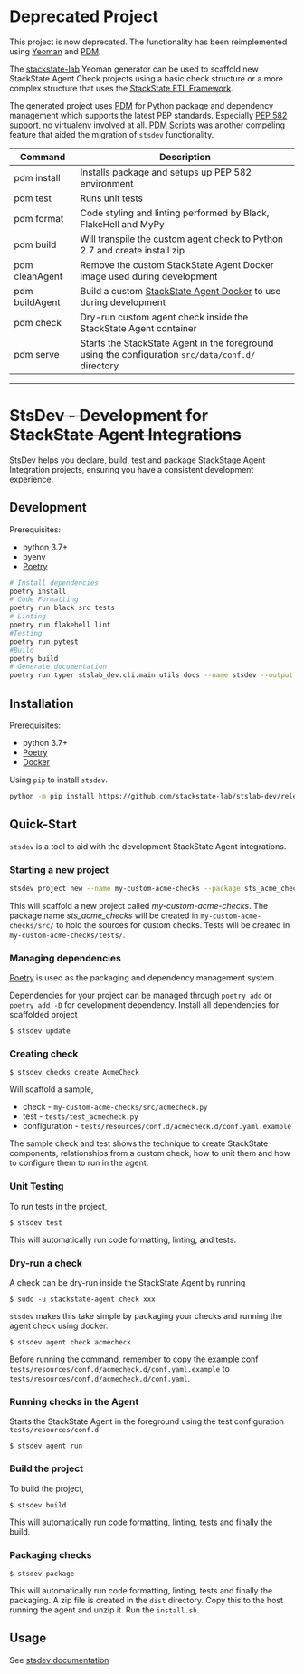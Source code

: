 
# Deprecated Project

This project is now deprecated. The functionality has been reimplemented using
[Yeoman](https://yeoman.io/) and [PDM](https://pdm.fming.dev/).

The [stackstate-lab](https://github.com/stackstate-lab/generator-stackstate-lab) Yeoman generator can be used to 
scaffold new StackState Agent Check projects using a basic check structure or a more complex structure that uses
the [StackState ETL Framework](https://github.com/stackstate-etl/).

The generated project uses [PDM](https://pdm.fming.dev/) for Python package and dependency management which 
supports the latest PEP standards. Especially [PEP 582 support](https://www.python.org/dev/peps/pep-0582), no virtualenv involved at all.
[PDM Scripts](https://pdm.fming.dev/latest/usage/scripts/) was another compeling feature that aided the migration
of `stsdev` functionality.

| Command        | Description                                                                                                                |
|----------------|----------------------------------------------------------------------------------------------------------------------------|
| pdm install    | Installs package and setups up PEP 582 environment                                                                         |
| pdm test       | Runs unit tests                                                                                                            |
| pdm format     | Code styling and linting performed by Black, FlakeHell and MyPy                                                            |
| pdm build      | Will transpile the custom agent check to Python 2.7 and create install zip                                                 |
| pdm cleanAgent | Remove the custom StackState Agent Docker image used during development                                                    |
| pdm buildAgent | Build a custom [StackState Agent Docker](https://hub.docker.com/r/stackstate/stackstate-agent-2) to use during development |
| pdm check      | Dry-run custom agent check inside the StackState Agent container                                                           |
| pdm serve      | Starts the StackState Agent in the foreground using the configuration `src/data/conf.d/` directory                         |


---
# ~~StsDev - Development for StackState Agent Integrations~~

StsDev helps you declare, build, test and package StackStage Agent Integration projects,
ensuring you have a consistent development experience.
## Development

Prerequisites:
- python 3.7+
- pyenv
- [Poetry](https://python-poetry.org/)

```bash
# Install dependencies
poetry install
# Code Formatting
poetry run black src tests
# Linting
poetry run flakehell lint
#Testing
poetry run pytest
#Build
poetry build
# Generate documentation
poetry run typer stslab_dev.cli.main utils docs --name stsdev --output ./docs/Documentation.md   


```


## Installation

Prerequisites:
- python 3.7+
- [Poetry](https://python-poetry.org/docs/#installation)
- [Docker](https://www.docker.com/get-started)


Using `pip` to install `stsdev`.

```bash
python -m pip install https://github.com/stackstate-lab/stslab-dev/releases/download/v0.0.7/stslab_dev-0.0.7-py3-none-any.whl

```

## Quick-Start

`stsdev` is a tool to aid with the development StackState Agent integrations.

### Starting a new project

```bash
stsdev project new --name my-custom-acme-checks --package sts_acme_checks

```

This will scaffold a new project called *my-custom-acme-checks*.  The package name *sts_acme_checks* will
be created in `my-custom-acme-checks/src/` to hold the sources for custom checks.
Tests will be created in `my-custom-acme-checks/tests/`.

### Managing dependencies

[Poetry](https://python-poetry.org/) is used as the packaging and dependency management system.

Dependencies for your project can be managed through `poetry add` or `poetry add -D` for development dependency.
Install all dependencies for scaffolded project
```console
$ stsdev update  
```

### Creating check

```console
$ stsdev checks create AcmeCheck
```
Will scaffold a sample,
* check -  `my-custom-acme-checks/src/acmecheck.py`
* test -   `tests/test_acmecheck.py`
* configuration - `tests/resources/conf.d/acmecheck.d/conf.yaml.example`


The sample check and test shows the technique to create StackState components, relationships
from a custom check, how to unit them and how to configure them to run in the agent.

### Unit Testing
To run tests in the project,
```console
$ stsdev test 
```
This will automatically run code formatting, linting, and tests.

### Dry-run a check

A check can be dry-run inside the StackState Agent by running 
```console
$ sudo -u stackstate-agent check xxx
```
`stsdev` makes this take simple by packaging your checks and running the agent check using docker.

```console
$ stsdev agent check acmecheck
```
Before running the command, remember to copy the example conf `tests/resources/conf.d/acmecheck.d/conf.yaml.example` to
`tests/resources/conf.d/acmecheck.d/conf.yaml`.


### Running checks in the Agent

Starts the StackState Agent in the foreground using the test configuration `tests/resources/conf.d`

```console
$ stsdev agent run
```

### Build the project
To build the project,
```console
$ stsdev build  
```
This will automatically run code formatting, linting, tests and finally the build.

### Packaging checks


```console
$ stsdev package
```
This will automatically run code formatting, linting, tests and finally the packaging.
A zip file is created in the `dist` directory.  Copy this to the host running the agent and unzip it.
Run the `install.sh`. 


## Usage

See [stsdev documentation](./docs/Documentation.md)